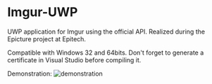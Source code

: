 # Imgur-UWP
UWP application for Imgur using the official API. Realized during the Epicture project at Epitech.

Compatible with Windows 32 and 64bits.
Don't forget to generate a certificate in Visual Studio before compiling it.

Demonstration:
![demonstration](https://raw.githubusercontent.com/aveldocquin/Imgur-UWP/master/docs/images/demonstration.gif)